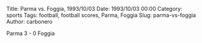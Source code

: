 Title: Parma vs. Foggia, 1993/10/03
Date: 1993/10/03 00:00
Category: sports
Tags: football, football scores, Parma, Foggia
Slug: parma-vs-foggia
Author: carbonero


Parma 3 - 0 Foggia
